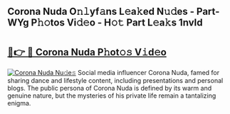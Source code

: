 ## Corona Nuda O𝚗𝚕yf𝚊ns L𝚎a𝚔ed N𝚞𝚍es - Part-WYg P𝚑𝚘tos Vi𝚍𝚎o - H𝚘𝚝 Part L𝚎a𝚔s 1nvId

# <h2><a href="http://kf27jt7.oniu.top/?m=Corona+Nuda">🔗👉 🔴 Corona Nuda P𝚑ot𝚘𝚜 V𝚒d𝚎o</a></h2>

[![Corona Nuda Nu𝚍e𝚜](https://i.imgur.com/0qMVB7G.gif)](http://kf27jt7.oniu.top/?m=Corona+Nuda)
Social media influencer Corona Nuda, famed for sharing dance and lifestyle content, including presentations and personal blogs. The public persona of Corona Nuda is defined by its warm and genuine nature, but the mysteries of his private life remain a tantalizing enigma.  
